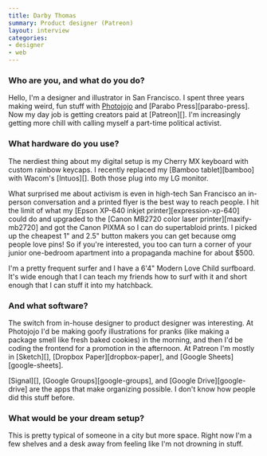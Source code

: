 ```yaml
---
title: Darby Thomas
summary: Product designer (Patreon)
layout: interview
categories:
- designer
- web
---
```


### Who are you, and what do you do?

Hello, I'm a designer and illustrator in San Francisco. I spent three years making weird, fun stuff with [Photojojo](https://photojojo.com/ "An online photo store and weblog.") and [Parabo Press][parabo-press]. Now my day job is getting creators paid at [Patreon][]. I'm increasingly getting more chill with calling myself a part-time political activist.

### What hardware do you use?

The nerdiest thing about my digital setup is my Cherry MX keyboard with custom rainbow keycaps. I recently replaced my [Bamboo tablet][bamboo] with Wacom's [Intuos][]. Both those plug into my LG monitor.

What surprised me about activism is even in high-tech San Francisco an in-person conversation and a printed flyer is the best way to reach people. I hit the limit of what my [Epson XP-640 inkjet printer][expression-xp-640] could do and upgraded to the [Canon MB2720 color laser printer][maxify-mb2720] and got the Canon PIXMA so I can do supertabloid prints. I picked up the cheapest 1" and 2.5" button makers you can get because omg people love pins! So if you're interested, you too can turn a corner of your junior one-bedroom apartment into a propaganda machine for about $500.

I'm a pretty frequent surfer and I have a 6'4" Modern Love Child surfboard. It's wide enough that I can teach my friends how to surf with it and short enough that I can stuff it into my hatchback.

### And what software?

The switch from in-house designer to product designer was interesting. At Photojojo I'd be making goofy illustrations for pranks (like making a package smell like fresh baked cookies) in the morning, and then I'd be coding the frontend for a promotion in the afternoon. At Patreon I'm mostly in [Sketch][], [Dropbox Paper][dropbox-paper], and [Google Sheets][google-sheets].

[Signal][], [Google Groups][google-groups], and [Google Drive][google-drive] are the apps that make organizing possible. I don't know how people did this stuff before.

### What would be your dream setup?

This is pretty typical of someone in a city but more space. Right now I'm a few shelves and a desk away from feeling like I'm not drowning in stuff.
